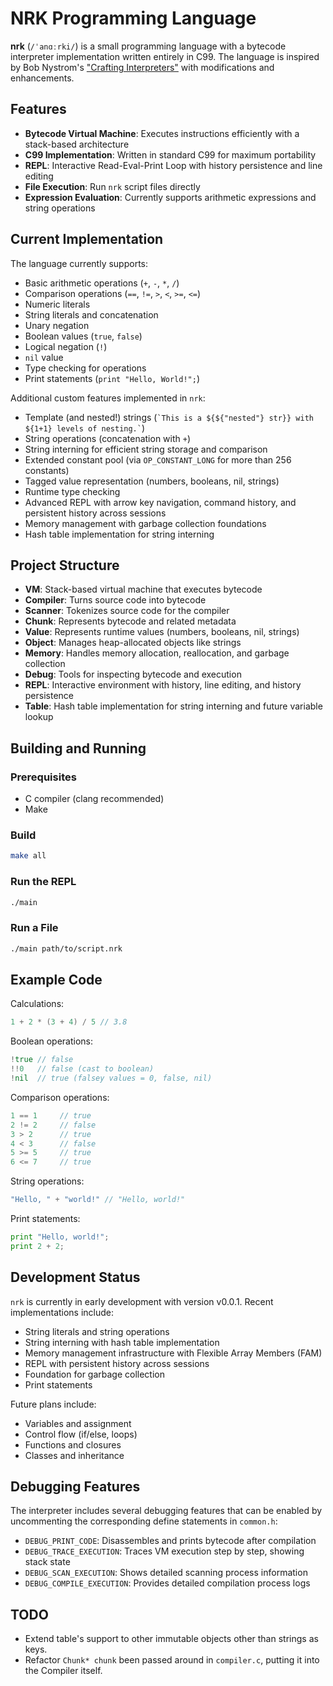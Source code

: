 # NRK Programming Language

**nrk** (`/ˈanɑːrki/`) is a small programming language with a bytecode interpreter implementation written entirely in C99.
The language is inspired by Bob Nystrom's ["Crafting Interpreters"](https://craftinginterpreters.com/) with modifications and enhancements.

## Features

- **Bytecode Virtual Machine**: Executes instructions efficiently with a stack-based architecture
- **C99 Implementation**: Written in standard C99 for maximum portability
- **REPL**: Interactive Read-Eval-Print Loop with history persistence and line editing
- **File Execution**: Run `nrk` script files directly
- **Expression Evaluation**: Currently supports arithmetic expressions and string operations

## Current Implementation

The language currently supports:

- Basic arithmetic operations (`+`, `-`, `*`, `/`)
- Comparison operations (`==`, `!=`, `>`, `<`, `>=`, `<=`)
- Numeric literals
- String literals and concatenation
- Unary negation
- Boolean values (`true`, `false`)
- Logical negation (`!`)
- `nil` value
- Type checking for operations
- Print statements (`print "Hello, World!";`)

Additional custom features implemented in `nrk`:

- Template (and nested!) strings (`` `This is a ${${"nested"} str}} with ${1+1} levels of nesting.` ``)
- String operations (concatenation with `+`)
- String interning for efficient string storage and comparison
- Extended constant pool (via `OP_CONSTANT_LONG` for more than 256 constants)
- Tagged value representation (numbers, booleans, nil, strings)
- Runtime type checking
- Advanced REPL with arrow key navigation, command history, and persistent history across sessions
- Memory management with garbage collection foundations
- Hash table implementation for string interning

## Project Structure

- **VM**: Stack-based virtual machine that executes bytecode
- **Compiler**: Turns source code into bytecode
- **Scanner**: Tokenizes source code for the compiler
- **Chunk**: Represents bytecode and related metadata
- **Value**: Represents runtime values (numbers, booleans, nil, strings)
- **Object**: Manages heap-allocated objects like strings
- **Memory**: Handles memory allocation, reallocation, and garbage collection
- **Debug**: Tools for inspecting bytecode and execution
- **REPL**: Interactive environment with history, line editing, and history persistence
- **Table**: Hash table implementation for string interning and future variable lookup

## Building and Running

### Prerequisites

- C compiler (clang recommended)
- Make

### Build

```sh
make all
```

### Run the REPL

```sh
./main
```

### Run a File

```sh
./main path/to/script.nrk
```

## Example Code

Calculations:

```c
1 + 2 * (3 + 4) / 5 // 3.8
```

Boolean operations:

```go
!true // false
!!0   // false (cast to boolean)
!nil  // true (falsey values = 0, false, nil)
```

Comparison operations:

```go
1 == 1     // true
2 != 2     // false
3 > 2      // true
4 < 3      // false
5 >= 5     // true
6 <= 7     // true
```

String operations:

```go
"Hello, " + "world!" // "Hello, world!"
```

Print statements:

```go
print "Hello, world!";
print 2 + 2;
```

## Development Status

`nrk` is currently in early development with version v0.0.1. Recent implementations include:

- String literals and string operations
- String interning with hash table implementation
- Memory management infrastructure with Flexible Array Members (FAM)
- REPL with persistent history across sessions
- Foundation for garbage collection
- Print statements

Future plans include:

- Variables and assignment
- Control flow (if/else, loops)
- Functions and closures
- Classes and inheritance

## Debugging Features

The interpreter includes several debugging features that can be enabled by uncommenting the corresponding define statements in `common.h`:

- `DEBUG_PRINT_CODE`: Disassembles and prints bytecode after compilation
- `DEBUG_TRACE_EXECUTION`: Traces VM execution step by step, showing stack state
- `DEBUG_SCAN_EXECUTION`: Shows detailed scanning process information
- `DEBUG_COMPILE_EXECUTION`: Provides detailed compilation process logs

## TODO

- Extend table's support to other immutable objects other than strings as keys.
- Refactor `Chunk* chunk` been passed around in `compiler.c`, putting it into the Compiler itself.
